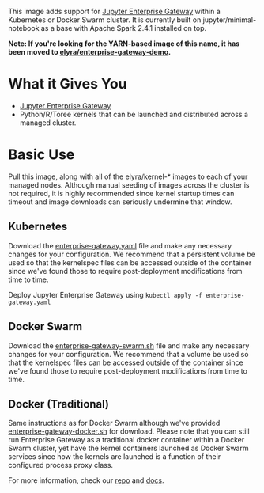This image adds support for [Jupyter Enterprise Gateway](http://jupyter-enterprise-gateway.readthedocs.io/en/latest/) within a Kubernetes or Docker Swarm cluster.  It is currently built on jupyter/minimal-notebook as a base with Apache Spark 2.4.1 installed on top.

**Note: If you're looking for the YARN-based image of this name, it has been moved to [elyra/enterprise-gateway-demo](https://hub.docker.com/r/elyra/enterprise-gateway-demo/).**

# What it Gives You
* [Jupyter Enterprise Gateway](https://github.com/jupyter/enterprise_gateway)
* Python/R/Toree kernels that can be launched and distributed across a managed cluster.

# Basic Use
Pull this image, along with all of the elyra/kernel-* images to each of your managed nodes.  Although manual seeding of images across the cluster is not required, it is highly recommended since kernel startup times can timeout and image downloads can seriously undermine that window.

## Kubernetes
Download the [enterprise-gateway.yaml](https://github.com/jupyter/enterprise_gateway/blob/master/etc/kubernetes/enterprise-gateway.yaml) file and make any necessary changes for your configuration.  We recommend that a persistent volume be used so that the kernelspec files can be accessed outside of the container since we've found those to require post-deployment modifications from time to time.

Deploy Jupyter Enterprise Gateway using `kubectl apply -f enterprise-gateway.yaml`

## Docker Swarm
Download the [enterprise-gateway-swarm.sh](https://github.com/jupyter/enterprise_gateway/blob/master/etc/docker/enterprise-gateway-swarm.sh) file and make any necessary changes for your configuration.  We recommend that a volume be used so that the kernelspec files can be accessed outside of the container since we've found those to require post-deployment modifications from time to time.

## Docker (Traditional)
Same instructions as for Docker Swarm although we've provided [enterprise-gateway-docker.sh](https://github.com/jupyter/enterprise_gateway/blob/master/etc/docker/enterprise-gateway-docker.sh) for download.  Please note that you can still run Enterprise Gateway as a traditional docker container within a Docker Swarm cluster, yet have the kernel containers launched as Docker Swarm services since how the kernels are launched is a function of their configured process proxy class.

For more information, check our [repo](https://github.com/jupyter/enterprise_gateway) and [docs](http://jupyter-enterprise-gateway.readthedocs.io/en/latest/).
